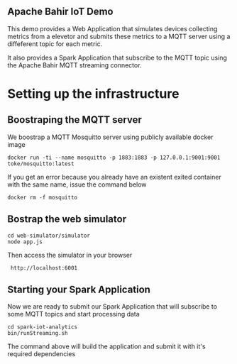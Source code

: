 Apache Bahir IoT Demo
---------------------

This demo provides a Web Application that simulates devices collecting metrics from a elevetor and submits these metrics to a MQTT server using a diffeferent topic for each metric.

It also provides a Spark Application that subscribe to the MQTT topic using the Apache Bahir MQTT streaming connector.

Setting up the infrastructure
=============================

Boostraping the MQTT server
---------------------------

We boostrap a MQTT Mosquitto server using publicly available docker image

```
docker run -ti --name mosquitto -p 1883:1883 -p 127.0.0.1:9001:9001 toke/mosquitto:latest
```

If you get an error because you already have an existent exited container with the same name, issue the command below

```
docker rm -f mosquitto
```

Bostrap the web simulator
-------------------------

```
cd web-simulator/simulator
node app.js
```

Then access the simulator in your browser

```
 http://localhost:6001
```

Starting your Spark Application
-------------------------------

Now we are ready to submit our Spark Application that will subscribe to some MQTT topics and start processing data

```
cd spark-iot-analytics
bin/runStreaming.sh
```

The command above will build the application and submit it with it's required dependencies
